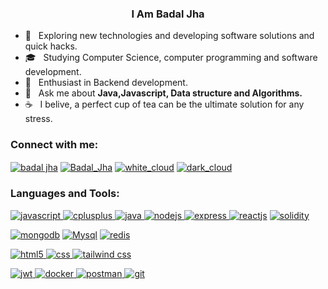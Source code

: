 
<h3 align="center">I Am Badal Jha</h3>

- 🤔 &nbsp; Exploring new technologies and developing software solutions and quick hacks.
- 🎓 &nbsp; Studying Computer Science, computer programming and software development.
- 🌱 &nbsp; Enthusiast in Backend development.
- 💬 &nbsp; Ask me about **Java,Javascript, Data structure and Algorithms.**
- ☕ &nbsp; I belive, a perfect cup of tea can be the ultimate solution for any stress. 

<h3 align="left">Connect with me:</h3>
<p align="left">
<a href="https://linkedin.com/in/badal jha" target="blank"><img align="center" src="https://img.shields.io/badge/LinkedIn-0077B5?style=for-the-badge&logo=linkedin&logoColor=white" alt="badal jha"/></a>
<a href="https://leetcode.com/Badal_Jha/" target="blank"><img align="center" src="https://img.shields.io/badge/-LeetCode-FFA116?style=for-the-badge&logo=LeetCode&logoColor=black" alt="Badal_Jha" /></a>
<a href="https://www.codechef.com/users/white_cloud" target="blank"><img align="center" src="https://img.shields.io/badge/Codechef-%23B92B27.svg?&style=for-the-badge&logo=Codechef&logoColor=white" alt="white_cloud" /></a>
<a href="https://www.hackerrank.com/dark_cloud" target="blank"><img align="center" src="https://img.shields.io/badge/-Hackerrank-2EC866?style=for-the-badge&logo=HackerRank&logoColor=white" alt="dark_cloud"/></a>
</p>

<h3 align="left">Languages and Tools:</h3>
<p align="left"> 
  </a> <a href="https://developer.mozilla.org/en-US/docs/Web/JavaScript" target="_blank"> <img src="https://img.shields.io/badge/JavaScript-323330?style=for-the-badge&logo=javascript&logoColor=F7DF1E" alt="javascript"/>
   <a href="https://www.w3schools.com/cpp/" target="_blank"> <img src="https://img.shields.io/badge/C%2B%2B-00599C?style=for-the-badge&logo=c%2B%2B&logoColor=white" alt="cplusplus"/> </a> 
    <a href="https://www.java.com/en/" target="_blank"> <img src="https://img.shields.io/badge/Java-ED8B00?style=for-the-badge&logo=openjdk&logoColor=white" alt="java"/> </a> 
<a href="https://nodejs.org" target="_blank"> <img src="https://img.shields.io/badge/Node.js-43853D?style=for-the-badge&logo=node.js&logoColor=white" alt="nodejs" />
  </a>
<a href="https://expressjs.com" target="_blank"> <img src="https://img.shields.io/badge/Express.js-404D59?style=for-the-badge" alt="express" /> </a> 
  <a href="https://reactjs.org/" target="_blank"> <img src="https://img.shields.io/badge/React-20232A?style=for-the-badge&logo=react&logoColor=61DAFB" alt="reactjs" /></a>
   <a href="https://docs.soliditylang.org/en/v0.8.17/" target="_blank"> <img src="https://img.shields.io/badge/Solidity-e6e6e6?style=for-the-badge&logo=solidity&logoColor=black" alt="solidity" />
     
  <a href="https://www.mongodb.com/" target="_blank"> <img src="https://img.shields.io/badge/MongoDB-4EA94B?style=for-the-badge&logo=mongodb&logoColor=white" alt="mongodb"/></a>
<a href="" target="_blank"> <img src="https://img.shields.io/badge/MySQL-00000F?style=for-the-badge&logo=mysql&logoColor=white" alt="Mysql"/></a>
    <a href="https://redis.io/" target="_blank"> <img src="https://img.shields.io/badge/redis-CC0000.svg?&style=for-the-badge&logo=redis&logoColor=white" alt="redis"/>
      
      
  <a href="https://www.w3.org/html/" target="_blank"> <img src="https://img.shields.io/badge/HTML5-E34F26?style=for-the-badge&logo=html5&logoColor=white" alt="html5" /> </a> 
 <a href="" target="_blank"> <img src="https://img.shields.io/badge/CSS3-1572B6?style=for-the-badge&logo=css3&logoColor=white" alt="css"/> </a>
  <a href="https://tailwindcss.com/" target="_blank"> <img src="https://img.shields.io/badge/Tailwind_CSS-38B2AC?style=for-the-badge&logo=tailwind-css&logoColor=white" alt="tailwind css"/>
    
  <a href="https://jwt.io/" target="_blank"> <img src="https://img.shields.io/badge/json%20web%20tokens-323330?style=for-the-badge&logo=json-web-tokens&logoColor=pink" alt="jwt"/> </a> 
      <a href="https://www.docker.com/" target="_blank"> <img src="https://img.shields.io/badge/Docker-2CA5E0?style=for-the-badge&logo=docker&logoColor=white" alt="docker"/> </a> 
     <a href="https://www.postman.com/" target="_blank"> <img src="https://img.shields.io/badge/Postman-FF6C37?style=for-the-badge&logo=Postman&logoColor=white" alt="postman"/> </a> 
     <a href="" target="_blank"> <img src="https://img.shields.io/badge/GIT-E44C30?style=for-the-badge&logo=git&logoColor=white" alt="git"/> </a> 
    </p>



